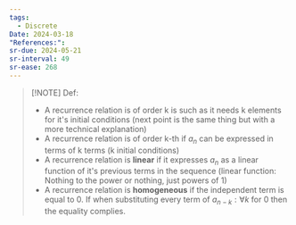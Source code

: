 ```yaml
---
tags:
  - Discrete
Date: 2024-03-18
"References:": 
sr-due: 2024-05-21
sr-interval: 49
sr-ease: 268
---
```

> [!NOTE] Def: 
> + A recurrence relation is of order k is such as it needs k elements for it's initial conditions (next point is the same thing but with a more technical explanation)
> + A recurrence relation is of order k-th if $a_n$ can be expressed in terms of k terms (k initial conditions)
> + A recurrence relation is **linear** if it expresses $a_n$ as a linear function of it's previous terms in the sequence (linear function: Nothing to the power or nothing, just powers of 1)
> + A recurrence relation is **homogeneous** if the independent term is equal to 0. If when substituting every term of $a_{n-k} : \forall k$ for 0 then the equality complies. 


